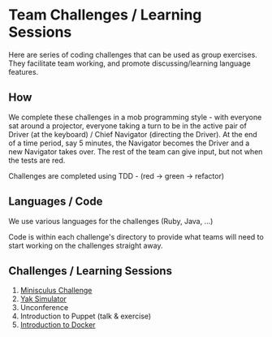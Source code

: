 
# Team Challenges / Learning Sessions

Here are series of coding challenges that can be used as group exercises.  They facilitate team working, and promote
discussing/learning language features.

## How

We complete these challenges in a mob programming style - with everyone sat around a projector, everyone taking a turn
to be in the active pair of Driver (at the keyboard) / Chief Navigator (directing the Driver).  At the end of a time
period, say 5 minutes, the Navigator becomes the Driver and a new Navigator takes over.  The rest of the team can give
input, but not when the tests are red.

Challenges are completed using TDD - (red -> green -> refactor)

## Languages / Code

We use various languages for the challenges (Ruby, Java, ...)

Code is within each challenge's directory to provide what teams will need to start working on the challenges straight
away.

## Challenges / Learning Sessions

1. [Minisculus Challenge](1_minisculus/README.md)
2. [Yak Simulator](2_yak_simulator/README.md)
3. Unconference
4. Introduction to Puppet (talk & exercise)
5. [Introduction to Docker](5_docker/README.md)

